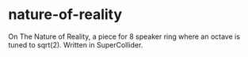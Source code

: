 # nature-of-reality
On The Nature of Reality, a piece for 8 speaker ring where an octave is tuned to sqrt(2). Written in SuperCollider.
